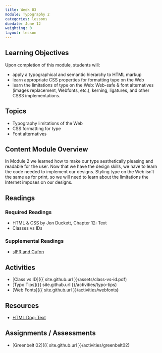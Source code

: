 ```yaml
---
title: Week 03
module: Typography 2
categories: lessons
duedate: June 12
weighting: 0
layout: lesson
---
```


## Learning Objectives

Upon completion of this module, students will:

- apply a typographical and semantic hierarchy to HTML markup 
- learn appropriate CSS properties for formatting type on the Web
- learn the limitations of type on the Web: Web-safe & font alternatives (images replacement, Webfonts, etc.), kerning, ligatures, and other CSS3 implementations.

## Topics

- Typography limitations of the Web
- CSS formatting for type
- Font alternatives

## Content Module Overview

In Module 2 we learned how to make our type aesthetically pleasing and readable for the user. Now that we have the design skills, we have to learn the code needed to implement our designs. Styling type on the Web isn’t the same as for print, so we will need to learn about the limitations the Internet imposes on our designs.

## Readings

### Required Readings

- HTML & CSS by Jon Duckett, Chapter 12: Text
- Classes vs IDs

### Supplemental Readings

- [sIFR and Cufon](http://htmlandcssbook.com/extras/sifr-and-cufon/)

## Activities

- [Class vs ID]({{ site.github.url }}/assets/class-vs-id.pdf)
- [Typo Tips]({{ site.github.url }}/activities/typo-tips)
- [Web Fonts]({{ site.github.url }}/activities/webfonts)

## Resources

- [HTML Dog: Text](http://htmldog.com/guides/css/beginner/text/)

## Assignments / Assessments

- [Greenbelt 02]({{ site.github.url }}/activities/greenbelt02)





                                                        


